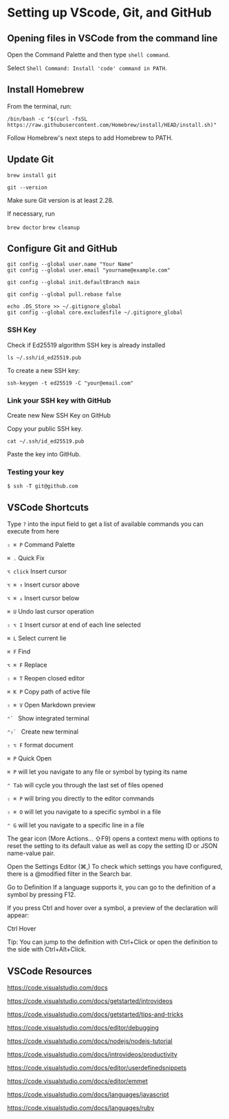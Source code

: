# Setting up VScode, Git, and GitHub

## Opening files in VSCode from the command line

Open the Command Palette and then type `shell command`.

Select `Shell Command: Install 'code' command in PATH`.

## Install Homebrew

From the terminal, run:

`/bin/bash -c "$(curl -fsSL https://raw.githubusercontent.com/Homebrew/install/HEAD/install.sh)"`

Follow Homebrew's next steps to add Homebrew to PATH.

## Update Git

`brew install git`

`git --version`

Make sure Git version is at least 2.28.

If necessary, run

`brew doctor`
`brew cleanup`

## Configure Git and GitHub

```
git config --global user.name "Your Name"
git config --global user.email "yourname@example.com"

git config --global init.defaultBranch main

git config --global pull.rebase false

echo .DS_Store >> ~/.gitignore_global
git config --global core.excludesfile ~/.gitignore_global
```

### SSH Key

Check if Ed25519 algorithm SSH key is already installed

`ls ~/.ssh/id_ed25519.pub`

To create a new SSH key:

`ssh-keygen -t ed25519 -C "your@email.com"`

### Link your SSH key with GitHub

Create new New SSH Key on GitHub

Copy your public SSH key.

`cat ~/.ssh/id_ed25519.pub`

Paste the key into GitHub.

### Testing your key

`$ ssh -T git@github.com`

## VSCode Shortcuts

Type `?` into the input field to get a list of available commands you can execute from here

`⇧ ⌘ P` Command Palette

`⌘ .` Quick Fix

`⌥ click` Insert cursor

`⌥ ⌘ ↑` Insert cursor above

`⌥ ⌘ ↓` Insert cursor below

`⌘ U` Undo last cursor operation

`⇧ ⌥ I` Insert cursor at end of each line selected

`⌘ L` Select current lie

`⌘ F` Find

`⌥ ⌘ F` Replace

`⇧ ⌘ T` Reopen closed editor

`⌘ K P` Copy path of active file

`⇧ ⌘ V` Open Markdown preview

``⌃` `` Show integrated terminal

``⌃⇧` ``  Create new terminal

`⇧ ⌥ F` format document

`⌘ P` Quick Open

`⌘ P` will let you navigate to any file or symbol by typing its name

`⌃ Tab` will cycle you through the last set of files opened

`⇧ ⌘ P` will bring you directly to the editor commands

`⇧ ⌘ O` will let you navigate to a specific symbol in a file

`⌃ G` will let you navigate to a specific line in a file

The gear icon (More Actions... ⇧F9) opens a context menu with options to reset the setting to its default value as well as copy the setting ID or JSON name-value pair.

Open the Settings Editor (⌘,)
To check which settings you have configured, there is a @modified filter in the Search bar.

Go to Definition
If a language supports it, you can go to the definition of a symbol by pressing F12.

If you press Ctrl and hover over a symbol, a preview of the declaration will appear:

Ctrl Hover

Tip: You can jump to the definition with Ctrl+Click or open the definition to the side with Ctrl+Alt+Click.

## VSCode Resources

<https://code.visualstudio.com/docs>

<https://code.visualstudio.com/docs/getstarted/introvideos>

<https://code.visualstudio.com/docs/getstarted/tips-and-tricks>

<https://code.visualstudio.com/docs/editor/debugging>

<https://code.visualstudio.com/docs/nodejs/nodejs-tutorial>

<https://code.visualstudio.com/docs/introvideos/productivity>

<https://code.visualstudio.com/docs/editor/userdefinedsnippets>

<https://code.visualstudio.com/docs/editor/emmet>

<https://code.visualstudio.com/docs/languages/javascript>

<https://code.visualstudio.com/docs/languages/ruby>
